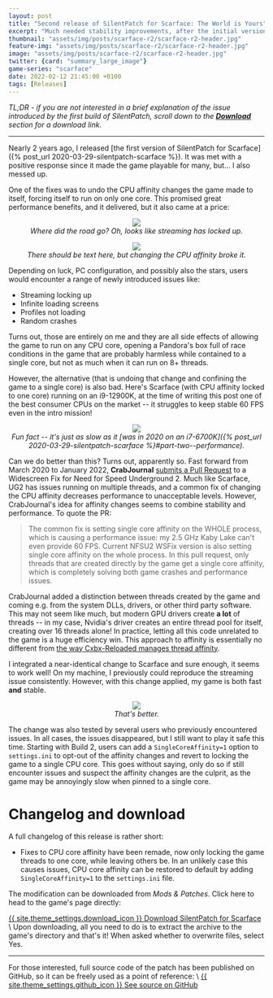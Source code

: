 ```yaml
---
layout: post
title: "Second release of SilentPatch for Scarface: The World is Yours"
excerpt: "Much needed stability improvements, after the initial version of the patch made it worse."
thumbnail: "assets/img/posts/scarface-r2/scarface-r2-header.jpg"
feature-img: "assets/img/posts/scarface-r2/scarface-r2-header.jpg"
image: "assets/img/posts/scarface-r2/scarface-r2-header.jpg"
twitter: {card: "summary_large_image"}
game-series: "scarface"
date: 2022-02-12 21:45:00 +0100
tags: [Releases]
---
```


*TL;DR - if you are not interested in a brief explanation of the issue introduced by the first build of SilentPatch,
scroll down to the [**Download**](#changelog-and-download) section for a download link.*

***

Nearly 2 years ago, I released [the first version of SilentPatch for Scarface]({% post_url 2020-03-29-silentpatch-scarface %}).
It was met with a positive response since it made the game playable for many, but... I also messed up.

One of the fixes was to undo the CPU affinity changes the game made to itself, forcing itself to run on only one core.
This promised great performance benefits, and it delivered, but it also came at a price:

<p align="center">
<img src="{% link assets/img/posts/scarface-r2/glitches.jpg %}"><br>
<em>Where did the road go? Oh, looks like streaming has locked up.</em>
</p>

<p align="center">
<img src="{% link assets/img/posts/scarface-r2/redbox.jpg %}"><br>
<em>There should be text here, but changing the CPU affinity broke it.</em>
</p>

Depending on luck, PC configuration, and possibly also the stars, users would encounter a range of newly introduced issues like:
* Streaming locking up
* Infinite loading screens
* Profiles not loading
* Random crashes

Turns out, those are entirely on me and they are all side effects of allowing the game to run on any CPU core,
opening a Pandora's box full of race conditions in the game that are probably harmless while contained to a single core,
but not as much when it can run on 8+ threads.

However, the alternative (that is undoing that change and confining the game to a single core) is also bad. 
Here's Scarface (with CPU affinity locked to one core) running on an i9-12900K,
at the time of writing this post one of the best consumer CPUs on the market -- it struggles to keep stable 60 FPS even in the intro mission!

<p align="center">
<img src="{% link assets/img/posts/scarface-r2/perf.jpg %}"><br>
<em markdown="1">Fun fact -- it's just as slow as it [was in 2020 on an i7-6700K]({% post_url 2020-03-29-silentpatch-scarface %}#part-two--performance).</em>
</p>

Can we do better than this? Turns out, apparently so.
Fast forward from March 2020 to January 2022, **CrabJournal** [submits a Pull Request](https://github.com/ThirteenAG/WidescreenFixesPack/pull/1045)
to a Widescreen Fix for Need for Speed Underground 2. Much like Scarface, UG2 has issues running on multiple threads,
and a common fix of changing the CPU affinity decreases performance to unacceptable levels. However, CrabJournal's idea for affinity changes
seems to combine stability and performance. To quote the PR:

> The common fix is setting single core affinity on the WHOLE process, which is causing a performance issue: my 2.5 GHz Kaby Lake can't even provide 60 FPS.
> Current NFSU2 WSFix version is also setting single core affinity on the whole process.
> In this pull request, only threads that are created directly by the game get a single core affinity, which is completely solving both game crashes and performance issues.

CrabJournal added a distinction between threads created by the game and coming e.g. from the system DLLs, drivers, or other third party software.
This may not seem like much, but modern GPU drivers create **a lot** of threads -- in my case, Nvidia's driver creates an entire thread pool for itself,
creating over 16 threads alone! In practice, letting all this code unrelated to the game is a huge efficiency win.
This approach to affinity is essentially no different from
[the way Cxbx-Reloaded manages thread affinity](https://github.com/Cxbx-Reloaded/Cxbx-Reloaded/blob/a25e455289d2599fd07f6b6271be3a6a2e4bbaeb/src/common/win32/Threads.cpp#L197-L228).

I integrated a near-identical change to Scarface and sure enough, it seems to work well! On my machine, I previously could reproduce the streaming issue consistently.
However, with this change applied, my game is both fast **and** stable.

<p align="center">
<img src="{% link assets/img/posts/scarface-r2/goodperf.jpg %}"><br>
<em>That's better.</em>
</p>

The change was also tested by several users who previously encountered issues. In all cases, the issues disappeared, but I still want to play it safe this time.
Starting with Build 2, users can add a `SingleCoreAffinity=1` option to `settings.ini` to opt-out of the affinity changes and revert to locking the game
to a single CPU core. This goes without saying, only do so if still encounter issues and suspect the affinity changes are the culprit,
as the game may be annoyingly slow when pinned to a single core.

# Changelog and download
A full changelog of this release is rather short:
* Fixes to CPU core affinity have been remade, now only locking the game threads to one core, while leaving others be.
  In an unlikely case this causes issues, CPU core affinity can be restored to default by adding `SingleCoreAffinity=1` to the `settings.ini` file.

The modification can be downloaded from *Mods & Patches*. Click here to head to the game's page directly:

<a href="{% link _games/scarface.md %}#silentpatch" class="button" role="button" target="_blank">{{ site.theme_settings.download_icon }} Download SilentPatch for Scarface</a> \\
Upon downloading, all you need to do is to extract the archive to the game's directory and that's it!
When asked whether to overwrite files, select Yes.

***

For those interested,
full source code of the patch has been published on GitHub, so it can be freely used as a point of reference: \\
<a href="https://github.com/CookiePLMonster/SilentPatchScarface" class="button github" role="button" target="_blank">{{ site.theme_settings.github_icon }} See source on GitHub</a>